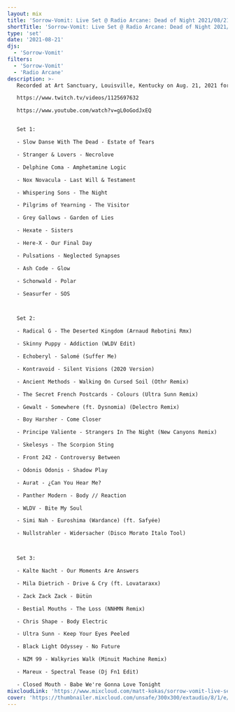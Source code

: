 ```yaml
---
layout: mix
title: 'Sorrow-Vomit: Live Set @ Radio Arcane: Dead of Night 2021/08/21'
shortTitle: 'Sorrow-Vomit: Live Set @ Radio Arcane: Dead of Night 2021/08/21'
type: 'set'
date: '2021-08-21'
djs:
  - 'Sorrow-Vomit'
filters:
  - 'Sorrow-Vomit'
  - 'Radio Arcane'
description: >-
   Recorded at Art Sanctuary, Louisville, Kentucky on Aug. 21, 2021 for Radio Arcane's monthly Dead of Night event. The full event was also broadcasted live on Twitch (now archived) and is also available on YouTube.

   https://www.twitch.tv/videos/1125697632

   https://www.youtube.com/watch?v=gL0oGodJxEQ


   Set 1:

   - Slow Danse With The Dead - Estate of Tears

   - Stranger & Lovers - Necrolove

   - Delphine Coma - Amphetamine Logic

   - Nox Novacula - Last Will & Testament

   - Whispering Sons - The Night

   - Pilgrims of Yearning - The Visitor

   - Grey Gallows - Garden of Lies

   - Hexate - Sisters

   - Here-X - Our Final Day

   - Pulsations - Neglected Synapses

   - Ash Code - Glow

   - Schonwald - Polar

   - Seasurfer - SOS



   Set 2:

   - Radical G - The Deserted Kingdom (Arnaud Rebotini Rmx)

   - Skinny Puppy - Addiction (WLDV Edit)

   - Echoberyl - Salomé (Suffer Me)

   - Kontravoid - Silent Visions (2020 Version)

   - Ancient Methods - Walking On Cursed Soil (Othr Remix)

   - The Secret French Postcards - Colours (Ultra Sunn Remix)

   - Gewalt - Somewhere (ft. Dysnomia) (Delectro Remix)

   - Boy Harsher - Come Closer

   - Principe Valiente - Strangers In The Night (New Canyons Remix)

   - Skelesys - The Scorpion Sting

   - Front 242 - Controversy Between

   - Odonis Odonis - Shadow Play

   - Aurat - ¿Can You Hear Me?

   - Panther Modern - Body // Reaction

   - WLDV - Bite My Soul

   - Simi Nah - Euroshima (Wardance) (ft. Safyée)

   - Nullstrahler - Widersacher (Disco Morato Italo Tool)



   Set 3:

   - Kalte Nacht - Our Moments Are Answers

   - Mila Dietrich - Drive & Cry (ft. Lovataraxx)

   - Zack Zack Zack - Bütün

   - Bestial Mouths - The Loss (NNHMN Remix)

   - Chris Shape - Body Electric

   - Ultra Sunn - Keep Your Eyes Peeled

   - Black Light Odyssey - No Future

   - NZM 99 - Walkyries Walk (Minuit Machine Remix)

   - Mareux - Spectral Tease (Dj Fn1 Edit)

   - Closed Mouth - Babe We're Gonna Love Tonight
mixcloudLink: 'https://www.mixcloud.com/matt-kokas/sorrow-vomit-live-set-radio-arcane-dead-of-night-20210821'
cover: 'https://thumbnailer.mixcloud.com/unsafe/300x300/extaudio/8/1/e/c/2783-f492-49c5-8139-6fd4a1b3228c'
---
```

